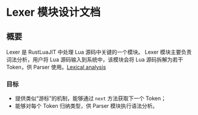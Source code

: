 # Lexer 模块设计文档

## 概要

Lexer 是 RustLuaJIT 中处理 Lua 源码中关键的一个模块。
Lexer 模块主要负责词法分析，用户将 Lua 源码输入到系统中，该模块会将 Lua 源码拆解为若干 Token，供 Parser 使用。[Lexical analysis](https://en.wikipedia.org/wiki/Lexical_analysis)

### 目标

* 提供类似“游标”的机制，能够通过 `next` 方法获取下一个 Token；
* 能够对每个 Token 归纳类型，供 Parser 模块执行语法分析。

